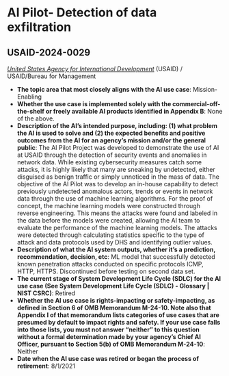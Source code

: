 # AI Pilot- Detection of data exfiltration
## USAID-2024-0029
_[United States Agency for International Development](<../3_agency/United States Agency for International Development.md>)_ (USAID) / USAID/Bureau for Management


+ **The topic area that most closely aligns with the AI use case**: Mission-Enabling
+ **Whether the use case is implemented solely with the commercial-off-the-shelf or freely available AI products identified in Appendix B**: None of the above.
+ **Description of the AI’s intended purpose, including: (1) what problem the AI is used to solve and (2) the expected benefits and positive outcomes from the AI for an agency’s mission and/or the general public**: The AI Pilot Project was developed to demonstrate the use of AI at USAID through the detection of security events and anomalies in network data. While existing cybersecurity measures catch some attacks, it is highly likely that many are sneaking by undetected, either disguised as benign traffic or simply unnoticed in the mass of data. The objective of the AI Pilot was to develop an in-house capability to detect previously undetected anomalous actors, trends or events in network data through the use of machine learning algorithms. For the proof of concept, the machine learning models were constructed through reverse engineering. This means the attacks were found and labeled in the data before the models were created, allowing the AI team to evaluate the performance of the machine learning models. The attacks were detected through calculating statistics specific to the type of attack and data protocols used by DHS and identifying outlier values.
+ **Description of what the AI system outputs, whether it’s a prediction, recommendation, decision, etc**: ML model that successfully detected known penetration attacks conducted on specific protocols ICMP, HTTP, HTTPS. Discontinued before testing on second data set.
+ **The current stage of System Development Life Cycle (SDLC) for the AI use case (See System Development Life Cycle (SDLC) - Glossary | NIST CSRC)**: Retired
+ **Whether the AI use case is rights-impacting or safety-impacting, as defined in Section 6 of OMB Memorandum M-24-10. Note also that Appendix I of that memorandum lists categories of use cases that are presumed by default to impact rights and safety. If your use case falls into those lists, you must not answer “neither” to this question without a formal determination made by your agency’s Chief AI Officer, pursuant to Section 5(b) of OMB Memorandum M-24-10**: Neither
+ **Date when the AI use case was retired or began the process of retirement**: 8/1/2021
